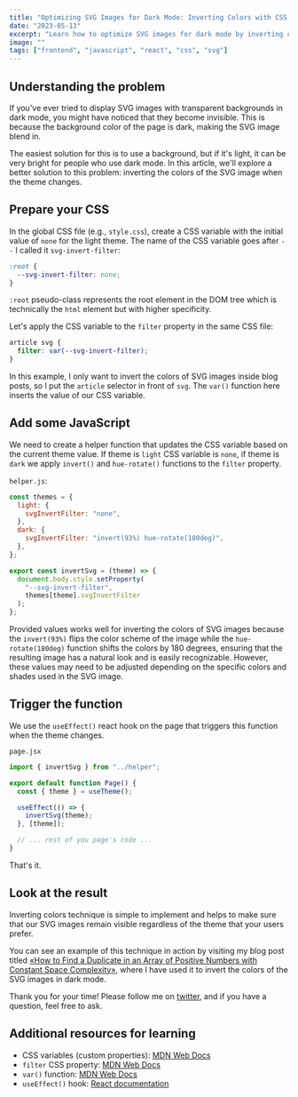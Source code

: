```yaml
---
title: "Optimizing SVG Images for Dark Mode: Inverting Colors with CSS and JavaScript"
date: "2023-05-13"
excerpt: "Learn how to optimize SVG images for dark mode by inverting colors with CSS and JavaScript. This article provides easy-to-follow steps to ensure your SVG images remain visible regardless of the user's preferred theme."
image: ""
tags: ["frontend", "javascript", "react", "css", "svg"]
---
```


## Understanding the problem

If you've ever tried to display SVG images with transparent backgrounds in dark mode, you might have noticed that they become invisible. This is because the background color of the page is dark, making the SVG image blend in.

The easiest solution for this is to use a background, but if it's light, it can be very bright for people who use dark mode. In this article, we'll explore a better solution to this problem: inverting the colors of the SVG image when the theme changes.

## Prepare your CSS

In the global CSS file (e.g., `style.css`), create a CSS variable with the initial value of `none` for the light theme. The name of the CSS variable goes after `--` I called it `svg-invert-filter`:

```css
:root {
  --svg-invert-filter: none;
}
```

`:root` pseudo-class represents the root element in the DOM tree which is technically the `html` element but with higher specificity.

Let's apply the CSS variable to the `filter` property in the same CSS file:

```css
article svg {
  filter: var(--svg-invert-filter);
}
```

In this example, I only want to invert the colors of SVG images inside blog posts, so I put the `article` selector in front of `svg`. The `var()` function here inserts the value of our CSS variable.

## Add some JavaScript

We need to create a helper function that updates the CSS variable based on the current theme value. If theme is `light` CSS variable is `none`, if theme is `dark` we apply `invert()` and `hue-rotate()` functions to the `filter` property.

`helper.js`:

```javascript
const themes = {
  light: {
    svgInvertFilter: "none",
  },
  dark: {
    svgInvertFilter: "invert(93%) hue-rotate(180deg)",
  },
};

export const invertSvg = (theme) => {
  document.body.style.setProperty(
    "--svg-invert-filter",
    themes[theme].svgInvertFilter
  );
};
```

Provided values works well for inverting the colors of SVG images because the `invert(93%)` flips the color scheme of the image while the `hue-rotate(180deg)` function shifts the colors by 180 degrees, ensuring that the resulting image has a natural look and is easily recognizable. However, these values may need to be adjusted depending on the specific colors and shades used in the SVG image.

## Trigger the function

We use the `useEffect()` react hook on the page that triggers this function when the theme changes.

`page.jsx`

```javascript
import { invertSvg } from "../helper";

export default function Page() {
  const { theme } = useTheme();

  useEffect(() => {
    invertSvg(theme);
  }, [theme]);

  // ... rest of you page's code ...
}
```

That's it.

## Look at the result

Inverting colors technique is simple to implement and helps to make sure that our SVG images remain visible regardless of the theme that your users prefer.

You can see an example of this technique in action by visiting my blog post titled [«How to Find a Duplicate in an Array of Positive Numbers with Constant Space Complexity»](/find-duplicate-number-in-array), where I have used it to invert the colors of the SVG images in dark mode.

Thank you for your time! Please follow me on [twitter](https://twitter.com/shdq "@shdq"), and if you have a question, feel free to ask.

## Additional resources for learning

- CSS variables (custom properties): [MDN Web Docs](https://developer.mozilla.org/en-US/docs/Web/CSS/--*)
- `filter` CSS property: [MDN Web Docs](https://developer.mozilla.org/en-US/docs/Web/CSS/filter)
- `var()` function: [MDN Web Docs](https://developer.mozilla.org/en-US/docs/Web/CSS/var)
- `useEffect()` hook: [React documentation](https://react.dev/reference/react/useEffect)
